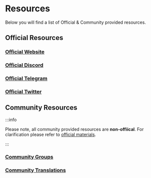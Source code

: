 # Resources

Below you will find a list of Official & Community provided resources. 

## Official Resources

### [Official Website](https://subspace.network)
### [Official Discord](https://discord.gg/subspace-network)
### [Official Telegram](https://google.com)
### [Official Twitter](https://google.com)

## Community Resources

:::info

Please note, all community provided resources are **non-offiical**. For clarification please refer to [official materials](/docs/Resources/official). 

:::

### [Community Groups](/docs/Resources/community-groups)
### [Community Translations](/docs/Resources/community-translations)